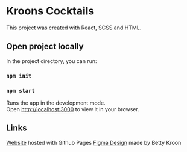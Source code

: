 # Kroons Cocktails

This project was created with React, SCSS and HTML.

## Open project locally

In the project directory, you can run:

### `npm init`
### `npm start`

Runs the app in the development mode.\
Open [http://localhost:3000](http://localhost:3000) to view it in your browser.

## Links
[Website](https://nathaliejanep.github.io/kroons-cocktails/) hosted with Github Pages
[Figma Design](https://www.figma.com/file/Wj8I9jyarOHNlgJ5UN3Q3A/Untitled?node-id=0%3A1) made by Betty Kroon

